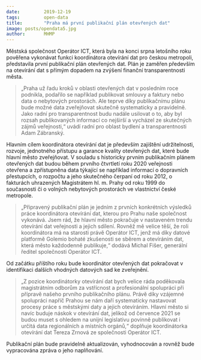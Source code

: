 ```yaml
---
date:         2019-12-19
tags:         open-data
title:        "Praha má první publikační plán otevřených dat"
image: posts/opendata5.jpg
author:       MHMP
---
```


Městská společnost Operátor ICT, která byla na konci srpna letošního roku pověřena vykonávat funkci koordinátora otevírání dat pro českou metropoli, představila první publikační plán otevřených dat. Plán je zaměřen především na otevírání dat s přímým dopadem na zvýšení finanční transparentnosti města.

> „Praha už řadu kroků v oblasti otevřených dat v posledním roce podnikla, podařilo se například publikovat smlouvy a faktury nebo data o nebytových prostorách. Ale teprve díky publikačnímu plánu bude možné data zveřejňovat skutečně systematicky a pravidelně. Jako radní pro transparentnost budu nadále usilovat o to, aby byl rozsah publikovaných informací co nejširší a vycházel ze skutečných zájmů veřejnosti,“ uvádí radní pro oblast bydlení a transparentnosti Adam Zábranský.

Hlavním cílem koordinátora otevírání dat je především zajištění udržitelnosti, rozvoje, jednotného přístupu a garance kvality otevřených dat, které bude hlavní město zveřejňovat. V souladu s historicky prvním publikačním plánem otevřených dat budou během prvního čtvrtletí roku 2020 veřejnosti otevřena a zpřístupněna data týkající se například informací o dopravních přestupcích, o rozpočtu a jeho skutečného čerpaní od roku 2012, o fakturách uhrazených Magistrátem hl. m. Prahy od roku 1999 do současnosti či o volných nebytových prostorách ve vlastnictví české metropole. 

> „Připravený publikační plán je jedním z prvních konkrétních výsledků práce koordinátora otevírání dat, kterou pro Prahu naše společnost vykonává. Jsem rád, že hlavní město pokračuje v nastaveném trendu otevírání dat veřejnosti a jejich sdílení. Rovněž mě velice těší, že roli koordinátora má na starosti právě Operátor ICT, jenž má díky datové platformě Golemio bohaté zkušenosti se sběrem a otevíráním dat, která město každodenně publikuje,“ dodává Michal Fišer, generální ředitel společnosti Operátor ICT.

Od začátku příštího roku bude koordinátor otevřených dat pokračovat v identifikaci dalších vhodných datových sad ke zveřejnění. 

> „Z pozice koordinátorky otevírání dat bych velice ráda poděkovala magistrátním odborům za vstřícnost a profesionální spolupráci při přípravě našeho prvního publikačního plánu. Právě díky vzájemné spolupráci napříč Prahou se nám daří systematicky nastavovat procesy práce s městskými daty a jejich otevíráním. Hlavní město si navíc buduje náskok v otevírání dat, jelikož od července 2021 se budou muset s ohledem na unijní legislativu povinně publikovat i určitá data regionálních a místních orgánů,“ doplňuje koordinátorka otevírání dat Tereza Zrnová ze společnosti Operátor ICT.

Publikační plán bude pravidelně aktualizován, vyhodnocován a rovněž bude vypracována zpráva o jeho naplňování. 

 
